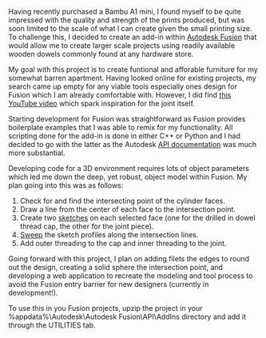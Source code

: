 
Having recently purchased a Bambu A1 mini, I found myself to be quite impressed with the quality and strength of the prints produced, but was soon limited to the scale of what I can create given the small printing size. To challenge this, I decided to create an add-in within [Autodesk Fusion](https://www.autodesk.com/products/fusion-360/overview) that would allow me to create larger scale projects using readily available wooden dowels commonly found at any hardware store.

My goal with this project is to create funtional and afforable furniture for my somewhat barren apartment. Having looked online for existing projects, my search came up empty for any viable tools especially ones design for Fusion which I am already comfortable with. However, I did find [this YouTube video](https://www.youtube.com/watch?v=CltgaYb8Gkw) which spark inspiration for the joint itself. 

Starting development for Fusion was straightforward as Fusion provides boilerplate examples that I was able to remix for my functionality. All scripting done for the add-in is done in either C++ or Python and I had decided to go with the latter as the Autodesk [API documentation](https://help.autodesk.com/view/fusion360/ENU/?guid=GUID-A92A4B10-3781-4925-94C6-47DA85A4F65A) was much more substantial.    

Developing code for a 3D environment requires lots of object parameters which led me down the deep, yet robust, object model within Fusion. My plan going into this was as follows: 
1. Check for and find the intersecting point of the cylinder faces.
2. Draw a line from the center of each face to the intersection point.
3. Create two [sketches](https://help.autodesk.com/view/fusion360/ENU/?guid=SKT-3D-SKETCH) on each selected face (one for the drilled in dowel thread cap, the other for the joint piece).
4. [Sweep](https://help.autodesk.com/view/fusion360/ENU/?guid=SLD-SWEEP-SOLID) the sketch profiles along the intersection lines.  
5. Add outer threading to the cap and inner threading to the joint.

Going forward with this project, I plan on adding filets the edges to round out the design, creating a solid sphere the intersection point, and developing a web application to recreate the modeling and tool process to avoid the Fusion entry barrier for new designers (currently in development!). 

To use this in you Fusion projects, upzip the project in your %appdata%\Autodesk\Autodesk Fusion\API\AddIns directory and add it through the UTILITIES tab.
